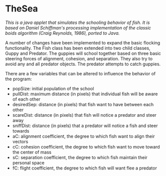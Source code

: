 # TheSea

_This is a java applet that simulates the schooling behavior of fish. It is based on Daniel Schiffman's processing implementation of the classic boids algorithm (Craig Reynolds, 1986), ported to Java._

A number of changes have been implemented to expand the basic flocking functionality. The Fish class has been extended into two child classes, Guppy and Predator. The guppies will school together based on three basic steering forces of alignment, cohesion, and separation. They also try to avoid any and all predator objects. The predator attempts to catch guppies.

There are a few variables that can be altered to influence the behavior of the program:

* popSize: initial population of the school
* pullDist: maximum distance (in pixels) that individual fish will be aware of each other
* desiredSep: distance (in pixels) that fish want to have between each other
* scareDist: distance (in pixels) that fish will notice a predator and steer away
* sniffDist: distance (in pixels) that a predator will notice a fish and steer towards
* aC: alignment coefficient, the degree to which fish want to align their vectors
* cC: cohesion coefficient, the degree to which fish want to move toward the center of mass
* sC: separation coefficient, the degree to which fish maintain their personal space
* fC: flight coefficient, the degree to which fish will want flee a predator